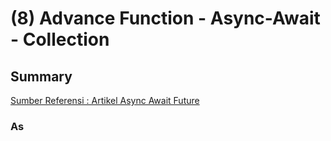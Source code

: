 # (8) Advance Function - Async-Await - Collection

## Summary

[Sumber Referensi : Artikel Async Await Future](https://sarunw.com/posts/how-to-use-async-await-in-flutter/)

### As